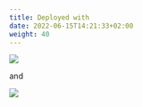 ```yaml
---
title: Deployed with
date: 2022-06-15T14:21:33+02:00
weight: 40
---
```

![](netlify)

and

![](github)